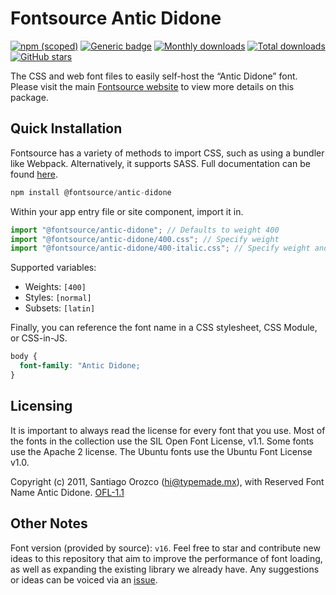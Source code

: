 # Fontsource Antic Didone

[![npm (scoped)](https://img.shields.io/npm/v/@fontsource/antic-didone?color=brightgreen)](https://www.npmjs.com/package/@fontsource/antic-didone) [![Generic badge](https://img.shields.io/badge/fontsource-passing-brightgreen)](https://github.com/fontsource/fontsource) [![Monthly downloads](https://badgen.net/npm/dm/@fontsource/antic-didone)](https://github.com/fontsource/fontsource) [![Total downloads](https://badgen.net/npm/dt/@fontsource/antic-didone)](https://github.com/fontsource/fontsource) [![GitHub stars](https://img.shields.io/github/stars/fontsource/fontsource.svg?style=social&label=Star)](https://github.com/fontsource/fontsource/stargazers)

The CSS and web font files to easily self-host the “Antic Didone” font. Please visit the main [Fontsource website](https://fontsource.org/fonts/antic-didone) to view more details on this package.

## Quick Installation

Fontsource has a variety of methods to import CSS, such as using a bundler like Webpack. Alternatively, it supports SASS. Full documentation can be found [here](https://beta.fontsource.org/docs/getting-started/introduction).

```javascript
npm install @fontsource/antic-didone
```

Within your app entry file or site component, import it in.

```javascript
import "@fontsource/antic-didone"; // Defaults to weight 400
import "@fontsource/antic-didone/400.css"; // Specify weight
import "@fontsource/antic-didone/400-italic.css"; // Specify weight and style

```

Supported variables:
- Weights: `[400]`
- Styles: `[normal]`
- Subsets: `[latin]`

Finally, you can reference the font name in a CSS stylesheet, CSS Module, or CSS-in-JS.

```css
body {
  font-family: "Antic Didone;
}
```

## Licensing
It is important to always read the license for every font that you use.
Most of the fonts in the collection use the SIL Open Font License, v1.1. Some fonts use the Apache 2 license. The Ubuntu fonts use the Ubuntu Font License v1.0.

Copyright (c) 2011, Santiago Orozco (hi@typemade.mx), with Reserved Font Name Antic Didone.
[OFL-1.1](http://scripts.sil.org/OFL)

## Other Notes
Font version (provided by source): `v16`.
Feel free to star and contribute new ideas to this repository that aim to improve the performance of font loading, as well as expanding the existing library we already have. Any suggestions or ideas can be voiced via an [issue](https://github.com/fontsource/fontsource/issues).